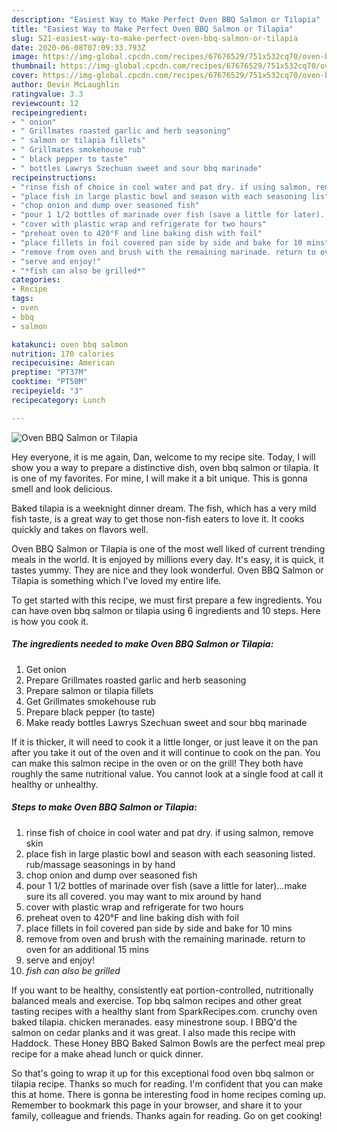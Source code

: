 ```yaml
---
description: "Easiest Way to Make Perfect Oven BBQ Salmon or Tilapia"
title: "Easiest Way to Make Perfect Oven BBQ Salmon or Tilapia"
slug: 521-easiest-way-to-make-perfect-oven-bbq-salmon-or-tilapia
date: 2020-06-08T07:09:33.793Z
image: https://img-global.cpcdn.com/recipes/67676529/751x532cq70/oven-bbq-salmon-or-tilapia-recipe-main-photo.jpg
thumbnail: https://img-global.cpcdn.com/recipes/67676529/751x532cq70/oven-bbq-salmon-or-tilapia-recipe-main-photo.jpg
cover: https://img-global.cpcdn.com/recipes/67676529/751x532cq70/oven-bbq-salmon-or-tilapia-recipe-main-photo.jpg
author: Devin McLaughlin
ratingvalue: 3.3
reviewcount: 12
recipeingredient:
- " onion"
- " Grillmates roasted garlic and herb seasoning"
- " salmon or tilapia fillets"
- " Grillmates smokehouse rub"
- " black pepper to taste"
- " bottles Lawrys Szechuan sweet and sour bbq marinade"
recipeinstructions:
- "rinse fish of choice in cool water and pat dry. if using salmon, remove skin"
- "place fish in large plastic bowl and season with each seasoning listed. rub/massage seasonings in by hand"
- "chop onion and dump over seasoned fish"
- "pour 1 1/2 bottles of marinade over fish (save a little for later)...make sure its all covered. you may want to mix around by hand"
- "cover with plastic wrap and refrigerate for two hours"
- "preheat oven to 420°F and line baking dish with foil"
- "place fillets in foil covered pan side by side and bake for 10 mins"
- "remove from oven and brush with the remaining marinade. return to oven for an additional 15 mins"
- "serve and enjoy!"
- "*fish can also be grilled*"
categories:
- Recipe
tags:
- oven
- bbq
- salmon

katakunci: oven bbq salmon 
nutrition: 170 calories
recipecuisine: American
preptime: "PT37M"
cooktime: "PT50M"
recipeyield: "3"
recipecategory: Lunch

---
```



![Oven BBQ Salmon or Tilapia](https://img-global.cpcdn.com/recipes/67676529/751x532cq70/oven-bbq-salmon-or-tilapia-recipe-main-photo.jpg)

Hey everyone, it is me again, Dan, welcome to my recipe site. Today, I will show you a way to prepare a distinctive dish, oven bbq salmon or tilapia. It is one of my favorites. For mine, I will make it a bit unique. This is gonna smell and look delicious.

Baked tilapia is a weeknight dinner dream. The fish, which has a very mild fish taste, is a great way to get those non-fish eaters to love it. It cooks quickly and takes on flavors well.

Oven BBQ Salmon or Tilapia is one of the most well liked of current trending meals in the world. It is enjoyed by millions every day. It's easy, it is quick, it tastes yummy. They are nice and they look wonderful. Oven BBQ Salmon or Tilapia is something which I've loved my entire life.


To get started with this recipe, we must first prepare a few ingredients. You can have oven bbq salmon or tilapia using 6 ingredients and 10 steps. Here is how you cook it.

<!--inarticleads1-->

##### The ingredients needed to make Oven BBQ Salmon or Tilapia:

1. Get  onion
1. Prepare  Grillmates roasted garlic and herb seasoning
1. Prepare  salmon or tilapia fillets
1. Get  Grillmates smokehouse rub
1. Prepare  black pepper (to taste)
1. Make ready  bottles Lawrys Szechuan sweet and sour bbq marinade


If it is thicker, it will need to cook it a little longer, or just leave it on the pan after you take it out of the oven and it will continue to cook on the pan. You can make this salmon recipe in the oven or on the grill! They both have roughly the same nutritional value. You cannot look at a single food at call it healthy or unhealthy. 

<!--inarticleads2-->

##### Steps to make Oven BBQ Salmon or Tilapia:

1. rinse fish of choice in cool water and pat dry. if using salmon, remove skin
1. place fish in large plastic bowl and season with each seasoning listed. rub/massage seasonings in by hand
1. chop onion and dump over seasoned fish
1. pour 1 1/2 bottles of marinade over fish (save a little for later)...make sure its all covered. you may want to mix around by hand
1. cover with plastic wrap and refrigerate for two hours
1. preheat oven to 420°F and line baking dish with foil
1. place fillets in foil covered pan side by side and bake for 10 mins
1. remove from oven and brush with the remaining marinade. return to oven for an additional 15 mins
1. serve and enjoy!
1. *fish can also be grilled*


If you want to be healthy, consistently eat portion-controlled, nutritionally balanced meals and exercise. Top bbq salmon recipes and other great tasting recipes with a healthy slant from SparkRecipes.com. crunchy oven baked tilapia. chicken meranades. easy minestrone soup. I BBQ&#39;d the salmon on cedar planks and it was great. I also made this recipe with Haddock. These Honey BBQ Baked Salmon Bowls are the perfect meal prep recipe for a make ahead lunch or quick dinner. 

So that's going to wrap it up for this exceptional food oven bbq salmon or tilapia recipe. Thanks so much for reading. I'm confident that you can make this at home. There is gonna be interesting food in home recipes coming up. Remember to bookmark this page in your browser, and share it to your family, colleague and friends. Thanks again for reading. Go on get cooking!
